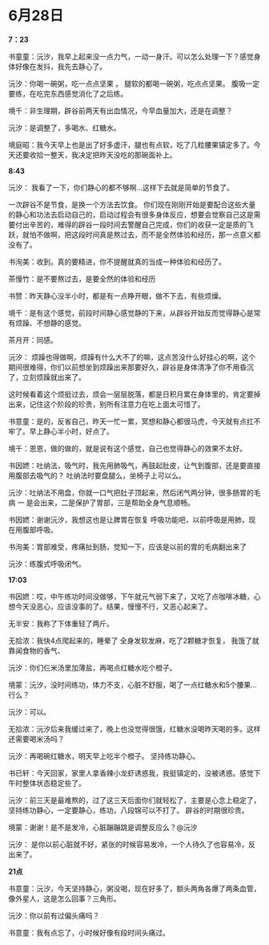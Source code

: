 # 6月28日

**7：23**

书童童：沅汐，我早上起来没一点力气，一动一身汗。可以怎么处理一下？感觉身体好像在发抖，我先去静心了。

沅汐：你喝一碗粥，吃一点点坚果 。 腿软的都喝一碗粥，吃点点坚果。 腹吸一定要练，在吃完东西感觉消化了之后练。

境千：非生理期，辟谷前两天有出血情况，今早血量加大，还是在调整？

沅汐：是调整了，多喝水、红糖水。

境庭昭：我今天早上也是出了好多虚汗，腿也有点软，吃了几粒腰果镇定多了。今天还要收拾一整天，我决定把昨天没吃的那碗面补上。

**8:43**

沅汐：  我看了一下，你们静心的都不够啊…这样下去就是简单的节食了。

一次辟谷不是节食，是换一个方法去饮食。 你们现在刚刚开始是要配合这些大量的静心和功法去启动自己的，启动过程会有很多身体反应，想要会觉察自己这是需要付出辛苦的，难得的辟谷一段时间去警醒自己完成，你们的收获一定是质的飞跃，就怕不做啊，把这段时间真是熬过去，而不是全然体验和经历，那一点意义都没有了。

书洵美：收到。真的要精进，你不提醒就真的当成一种体验和经历了。

茶慢竹：是不要熬过去，是要全然的体验和经历

书赞：昨天静心没半小时，都是有一点睁开眼，做不下去，有些烦燥。

境千：是有这个感觉，前段时间静心感觉静的下来，从辟谷开始反而觉得静心是常有烦躁、不想静的感觉。

茶月开：同感。

沅汐：   烦躁也得做啊，烦躁有什么大不了的嘛，这点苦没什么好挂心的啊，这个期间很难得，你们以前想坐到烦躁出来那要好久，辟谷是身体清净了你不用昏沉了，立刻烦躁就出来了。

这时候看着这个烦挺过去，烦会一层层脱落，都是日积月累在身体里的，肯定要掉出来，记住这个阶段的珍贵，别所有注意力在吃上面太可惜了。

书意童：是的，反省自己，昨天一忙一累，冥想和静心都很马虎，今天就有点扛不牢了。早上静心半小时，好点了。

境千：恩恩，做的做的，就是说有这个感觉，自己也觉得静心的效果不太好。

书因㜣：吐纳法，吸气时，我先用肺吸气，再鼓起肚皮，让气到腹部，还是要直接用腹部去吸气的？ 吐纳法时要盘腿么，坐椅子上可以么。

沅汐：吐纳法不用盘，你就一口气把肚子顶起来，然后闭气两分钟，很多肠胃的毛病 一 是会出来，二是保护了胃部，三是帮助全身气息顺畅。

书因㜣：谢谢沅汐，我想这也是让脾胃在恢复 呼吸功能吧，以前呼吸是用肺，现在用腹部呼吸。

书洵美：胃部难受，疼痛扯到肠，觉知一下，应该是以前的胃的毛病翻出来了

沅汐：练腹式呼吸闭气。

**17:03**

书因㜣：哎，中午练功时间没做够，下午就元气弱下来了，又吃了点咖啡冰糖，心想今天没恶心，应该没事的了。结果，慢慢不行，又恶心起来了。

无半安：我称了下体重轻了两斤。

无拾浓：我快4点爬起来的，睡晕了 全身发软发麻，吃了2颗糖才恢复， 我饿了就靠闻食物的香气、

沅汐：你们仨米汤里加薄盐，再喝点红糖水吃个橙子。

境蒙：沅汐，没时间练功，体力不支，心脏不舒服，喝了一点红糖水和5个腰果…行么？

沅汐：可以。

无拾浓：沅汐后来我缓过来了，晚上也没觉得很饿，红糖水没喝昨天喝的多。这样还需要喝米汤吗？

沅汐：再喝碗红糖水，明天早上吃半个橙子。 坚持练功静心。

书已轩：今天回家，家里人拿香辣小龙虾诱惑我，我挺镇定的，没被诱惑。感觉下午时整体状态稳定些了。

沅汐：前三天是最难熬的，过了这三天后面你们就轻松了，主要是心念上稳定了，坚持练功静心，一定要静心，练功，八段锦可以不打了。 辟谷的时期很珍贵。

境蒙：谢谢！是不是发冷，心脏蹦蹦跳是调整反应么？@沅汐

沅汐： 是你以前心脏就不好，紧张的时候容易发冷，一个人待久了也容易冷，反出来了。

**21点**

书意童：沅汐，今天坚持静心，粥没喝，现在好多了，额头两角各爆了两条血管，像外星人，这是怎么回事？三角形。

沅汐：你以前有过偏头痛吗？

书意童：我有点忘了，小时候好像有段时间头痛过。

